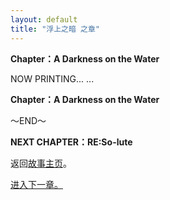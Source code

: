 ```yaml
---
layout: default
title: "浮上之暗 之章"
---
```


**Chapter：A Darkness on the Water**

NOW PRINTING... ...

**Chapter：A Darkness on the Water**

～END～

**NEXT CHAPTER：RE:So-lute**

返回[故事主页](https://amarillonmc.github.io/Story/)。


[进入下一章。](/Ch06.md)